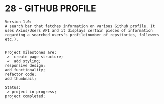 # 28 - GITHUB PROFILE

    Version 1.0:
    A search bar that fetches information on various Github profile. It uses Axios/Users API and it displays certain pieces of information regarding a searched users's profile(number of repsitories, followers etc.).


    Project milestones are:
     ✔  create page structure;
     ✔  add styling;
    responsive design;
    add functionality;
    refactor code;
    add thumbnail;

    Status:
     ✔ project in progress;
    project completed;
